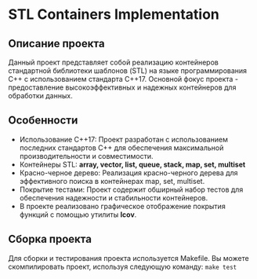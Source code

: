 # STL Containers Implementation

## Описание проекта

Данный проект представляет собой реализацию контейнеров стандартной библиотеки шаблонов (STL) на языке программирования C++ с использованием стандарта C++17. Основной фокус проекта - предоставление высокоэффективных и надежных контейнеров для обработки данных.

## Особенности

- Использование C++17: Проект разработан с использованием последних стандартов C++ для обеспечения максимальной производительности и совместимости.
- Контейнеры STL: **array, vector, list, queue, stack, map, set, multiset**
- Красно-черное дерево: Реализация красно-черного дерева для эффективного поиска в контейнерах map, set, multiset.
- Покрытие тестами: Проект содержит обширный набор тестов для обеспечения надежности и стабильности контейнеров.
- В проекте реализовано графическое отображение покрытия функций с помощью утилиты **lcov**.

## Сборка проекта

Для сборки и тестирования проекта используется Makefile. Вы можете скомпилировать проект, используя следующую команду:
```make test```
